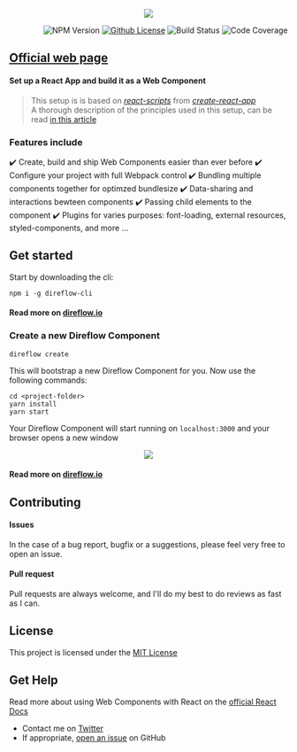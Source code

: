 <span align="center">

  ![](https://silind-s3.s3.eu-west-2.amazonaws.com/direflow/gh-banner.png)

</span>

<span align="right">

  ![NPM Version](https://img.shields.io/npm/v/direflow-cli)
  [![Github License](https://img.shields.io/github/license/Silind-Software/direflow)](https://github.com/Silind-Software/direflow/blob/master/LICENSE)
  ![Build Status](https://github.com/Silind-Software/direflow/workflows/build/badge.svg)
  ![Code Coverage](https://img.shields.io/codecov/c/github/Silind-Software/direflow)

</span>

## [Official web page](https://direflow.io/)

#### Set up a React App and build it as a Web Component
> This setup is is based on [*react-scripts*](https://www.npmjs.com/package/react-scripts) from [*create-react-app*](https://create-react-app.dev/docs/getting-started)  
> A thorough description of the principles used in this setup, can be read [in this article](https://itnext.io/react-and-web-components-3e0fca98a593)

### Features include
✔️ Create, build and ship Web Components easier than ever before
✔️ Configure your project with full Webpack control
✔️ Bundling multiple components together for optimzed bundlesize
✔️ Data-sharing and interactions bewteen components
✔️ Passing child elements to the component
✔️ Plugins for varies purposes: font-loading, external resources, styled-components, and more ...

## Get started

Start by downloading the cli:
```console
npm i -g direflow-cli
```
#### Read more on [direflow.io](https://direflow.io/get-started)

### Create a new Direflow Component
```console
direflow create
```

This will bootstrap a new Direflow Component for you.
Now use the following commands:
```console
cd <project-folder>
yarn install
yarn start
```

Your Direflow Component will start running on `localhost:3000` and your browser opens a new window  

<p align="center">
<img src="https://silind-s3.s3.eu-west-2.amazonaws.com/direflow/direflow-component-new-base.png" />
</p>

#### Read more on [direflow.io](https://direflow.io/direflow-component)

## Contributing

#### Issues
In the case of a bug report, bugfix or a suggestions, please feel very free to open an issue.

#### Pull request
Pull requests are always welcome, and I'll do my best to do reviews as fast as I can.

## License

This project is licensed under the [MIT License](https://github.com/Silind-Software/direflow/blob/master/LICENSE)

## Get Help
Read more about using Web Components with React on the [official React Docs](https://reactjs.org/docs/web-components.html)  

- Contact me on [Twitter](https://twitter.com/silindsoftware)
- If appropriate, [open an issue](https://github.com/Silind-Software/direflow/issues/new) on GitHub
